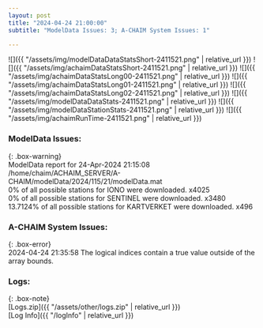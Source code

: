 ```yaml
---
layout: post
title: "2024-04-24 21:00:00"
subtitle: "ModelData Issues: 3; A-CHAIM System Issues: 1"

---
```


![]({{ "/assets/img/modelDataDataStatsShort-2411521.png" | relative_url }})
![]({{ "/assets/img/achaimDataStatsShort-2411521.png" | relative_url }})
![]({{ "/assets/img/achaimDataStatsLong00-2411521.png" | relative_url }})
![]({{ "/assets/img/achaimDataStatsLong01-2411521.png" | relative_url }})
![]({{ "/assets/img/achaimDataStatsLong02-2411521.png" | relative_url }})
![]({{ "/assets/img/modelDataDataStats-2411521.png" | relative_url }})
![]({{ "/assets/img/modelDataStationStats-2411521.png" | relative_url }})
![]({{ "/assets/img/achaimRunTime-2411521.png" | relative_url }})


### ModelData Issues:  
  
{: .box-warning}  
 ModelData report for 24-Apr-2024 21:15:08   
 /home/chaim/ACHAIM_SERVER/A-CHAIM/modelData/2024/115/21/modelData.mat   
 0% of all possible stations for IONO were downloaded. x4025   
 0% of all possible stations for SENTINEL were downloaded. x3480   
 13.7124% of all possible stations for KARTVERKET were downloaded. x496   
  
### A-CHAIM System Issues:  
  
{: .box-error}  
2024-04-24 21:35:58 The logical indices contain a true value outside of the array bounds.  

### Logs:  
  
{: .box-note}  
[Logs.zip]({{ "/assets/other/logs.zip" | relative_url }})  
[Log Info]({{ "/logInfo" | relative_url }})  
